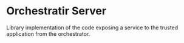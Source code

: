 # Orchestratir Server

Library implementation of the code exposing a service to the trusted application
from the orchestrator.
